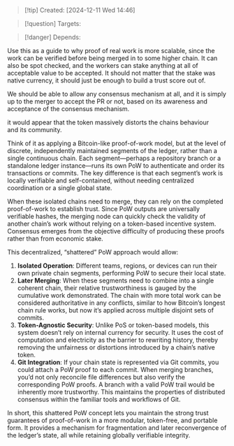 
>[!tip] Created: [2024-12-11 Wed 14:46]

>[!question] Targets: 

>[!danger] Depends: 

Use this as a guide to why proof of real work is more scalable, since the work can be verified before being merged in to some higher chain.  It can also be spot checked, and the workers can stake anything at all of acceptable value to be accepted.  It should not matter that the stake was native currency, it should just be enough to build a trust score out of.

We should be able to allow any consensus mechanism at all, and it is simply up to the merger to accept the PR or not, based on its awareness and acceptance of the consensus mechanism.

it would appear that the token massively distorts the chains behaviour and its community.

Think of it as applying a Bitcoin-like proof-of-work model, but at the level of discrete, independently maintained segments of the ledger, rather than a single continuous chain. Each segment—perhaps a repository branch or a standalone ledger instance—runs its own PoW to authenticate and order its transactions or commits. The key difference is that each segment’s work is locally verifiable and self-contained, without needing centralized coordination or a single global state.

When these isolated chains need to merge, they can rely on the completed proof-of-work to establish trust. Since PoW outputs are universally verifiable hashes, the merging node can quickly check the validity of another chain’s work without relying on a token-based incentive system. Consensus emerges from the objective difficulty of producing these proofs rather than from economic stake.

This decentralized, “shattered” PoW approach would allow:

1. **Isolated Operation**: Different teams, regions, or devices can run their own private chain segments, performing PoW to secure their local state.
2. **Later Merging**: When these segments need to combine into a single coherent chain, their relative trustworthiness is gauged by the cumulative work demonstrated. The chain with more total work can be considered authoritative in any conflicts, similar to how Bitcoin’s longest chain rule works, but now it’s applied across multiple disjoint sets of commits.
3. **Token-Agnostic Security**: Unlike PoS or token-based models, this system doesn’t rely on internal currency for security. It uses the cost of computation and electricity as the barrier to rewriting history, thereby removing the unfairness or distortions introduced by a chain’s native token.
4. **Git Integration**: If your chain state is represented via Git commits, you could attach a PoW proof to each commit. When merging branches, you’d not only reconcile file differences but also verify the corresponding PoW proofs. A branch with a valid PoW trail would be inherently more trustworthy. This maintains the properties of distributed consensus within the familiar tools and workflows of Git.

In short, this shattered PoW concept lets you maintain the strong trust guarantees of proof-of-work in a more modular, token-free, and portable form. It provides a mechanism for fragmentation and later reconvergence of the ledger’s state, all while retaining globally verifiable integrity.